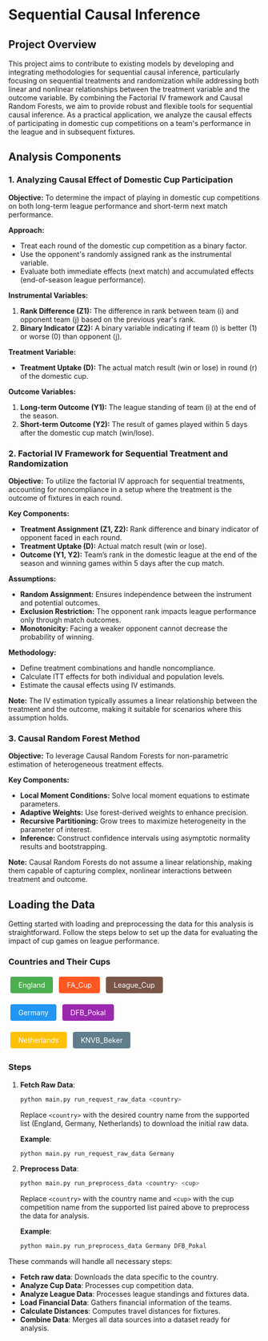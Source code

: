 # Sequential Causal Inference

## Project Overview

This project aims to contribute to existing models by developing and integrating methodologies for sequential causal inference, particularly focusing on sequential treatments and randomization while addressing both linear and nonlinear relationships between the treatment variable and the outcome variable. By combining the Factorial IV framework and Causal Random Forests, we aim to provide robust and flexible tools for sequential causal inference. As a practical application, we analyze the causal effects of participating in domestic cup competitions on a team's performance in the league and in subsequent fixtures.

## Analysis Components

### 1. Analyzing Causal Effect of Domestic Cup Participation

**Objective:** 
To determine the impact of playing in domestic cup competitions on both long-term league performance and short-term next match performance.

**Approach:**
- Treat each round of the domestic cup competition as a binary factor.
- Use the opponent's randomly assigned rank as the instrumental variable.
- Evaluate both immediate effects (next match) and accumulated effects (end-of-season league performance).

**Instrumental Variables:**
1. **Rank Difference (Z1):** The difference in rank between team \(i\) and opponent team \(j\) based on the previous year's rank.
2. **Binary Indicator (Z2):** A binary variable indicating if team \(i\) is better (1) or worse (0) than opponent \(j\).

**Treatment Variable:**
- **Treatment Uptake (D):** The actual match result (win or lose) in round \(r\) of the domestic cup.

**Outcome Variables:**
1. **Long-term Outcome (Y1):** The league standing of team \(i\) at the end of the season.
2. **Short-term Outcome (Y2):** The result of games played within 5 days after the domestic cup match (win/lose).

### 2. Factorial IV Framework for Sequential Treatment and Randomization

**Objective:**
To utilize the factorial IV approach for sequential treatments, accounting for noncompliance in a setup where the treatment is the outcome of fixtures in each round.

**Key Components:**
- **Treatment Assignment (Z1, Z2):** Rank difference and binary indicator of opponent faced in each round.
- **Treatment Uptake (D):** Actual match result (win or lose).
- **Outcome (Y1, Y2):** Team’s rank in the domestic league at the end of the season and winning games within 5 days after the cup match.

**Assumptions:**
  - **Random Assignment:** Ensures independence between the instrument and potential outcomes.
  - **Exclusion Restriction:** The opponent rank impacts league performance only through match outcomes.
  - **Monotonicity:** Facing a weaker opponent cannot decrease the probability of winning.

**Methodology:**
- Define treatment combinations and handle noncompliance.
- Calculate ITT effects for both individual and population levels.
- Estimate the causal effects using IV estimands.

**Note:** The IV estimation typically assumes a linear relationship between the treatment and the outcome, making it suitable for scenarios where this assumption holds.

### 3. Causal Random Forest Method

**Objective:**
To leverage Causal Random Forests for non-parametric estimation of heterogeneous treatment effects.

**Key Components:**
- **Local Moment Conditions:** Solve local moment equations to estimate parameters.
- **Adaptive Weights:** Use forest-derived weights to enhance precision.
- **Recursive Partitioning:** Grow trees to maximize heterogeneity in the parameter of interest.
- **Inference:** Construct confidence intervals using asymptotic normality results and bootstrapping.

**Note:** Causal Random Forests do not assume a linear relationship, making them capable of capturing complex, nonlinear interactions between treatment and outcome.

## Loading the Data

Getting started with loading and preprocessing the data for this analysis is straightforward. Follow the steps below to set up the data for evaluating the impact of cup games on league performance.

<div align="left">

### Countries and Their Cups

<a href="#" style="display: inline-block; padding: 8px 16px; margin: 4px; background-color: #4CAF50; color: white; border-radius: 4px; text-decoration: none;">England</a>
<a href="#" style="display: inline-block; padding: 8px 16px; margin: 4px; background-color: #FF5722; color: white; border-radius: 4px; text-decoration: none;">FA_Cup</a>
<a href="#" style="display: inline-block; padding: 8px 16px; margin: 4px; background-color: #795548; color: white; border-radius: 4px; text-decoration: none;">League_Cup</a>

<a href="#" style="display: inline-block; padding: 8px 16px; margin: 4px; background-color: #2196F3; color: white; border-radius: 4px; text-decoration: none;">Germany</a>
<a href="#" style="display: inline-block; padding: 8px 16px; margin: 4px; background-color: #9C27B0; color: white; border-radius: 4px; text-decoration: none;">DFB_Pokal</a>

<a href="#" style="display: inline-block; padding: 8px 16px; margin: 4px; background-color: #FFC107; color: white; border-radius: 4px; text-decoration: none;">Netherlands</a>
<a href="#" style="display: inline-block; padding: 8px 16px; margin: 4px; background-color: #607D8B; color: white; border-radius: 4px; text-decoration: none;">KNVB_Beker</a>

</div>

### Steps

1. **Fetch Raw Data**:
    ```bash
    python main.py run_request_raw_data <country>
    ```
    Replace `<country>` with the desired country name from the supported list (England, Germany, Netherlands) to download the initial raw data.

    **Example**:
    ```bash
    python main.py run_request_raw_data Germany
    ```

2. **Preprocess Data**:
    ```bash
    python main.py run_preprocess_data <country> <cup>
    ```
    Replace `<country>` with the country name and `<cup>` with the cup competition name from the supported list paired above to preprocess the data for analysis.

    **Example**:
    ```bash
    python main.py run_preprocess_data Germany DFB_Pokal
    ```

These commands will handle all necessary steps:
- **Fetch raw data**: Downloads the data specific to the country.
- **Analyze Cup Data**: Processes cup competition data.
- **Analyze League Data**: Processes league standings and fixtures data.
- **Load Financial Data**: Gathers financial information of the teams.
- **Calculate Distances**: Computes travel distances for fixtures.
- **Combine Data**: Merges all data sources into a dataset ready for analysis.


